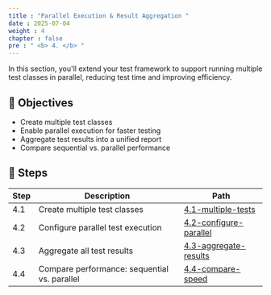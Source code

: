 ```yaml
---
title : "Parallel Execution & Result Aggregation "
date : 2025-07-04
weight : 4
chapter : false
pre : " <b> 4. </b> "
---
```


In this section, you'll extend your test framework to support running multiple test classes in parallel, reducing test time and improving efficiency.

## 🎯 Objectives

- Create multiple test classes
- Enable parallel execution for faster testing
- Aggregate test results into a unified report
- Compare sequential vs. parallel performance

## 🧩 Steps

| Step | Description | Path |
|------|-------------|------|
| 4.1 | Create multiple test classes | [4.1-multiple-tests](4.1-multiple-tests/) |
| 4.2 | Configure parallel test execution | [4.2-configure-parallel](4.2-configure-parallel/) |
| 4.3 | Aggregate all test results | [4.3-aggregate-results](4.3-aggregate-results/) |
| 4.4 | Compare performance: sequential vs. parallel | [4.4-compare-speed](4.4-compare-speed/) |